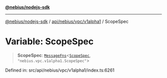 [**@nebius/nodejs-sdk**](../../../../../README.md)

***

[@nebius/nodejs-sdk](../../../../../README.md) / [api/nebius/vpc/v1alpha1](../README.md) / ScopeSpec

# Variable: ScopeSpec

> **ScopeSpec**: [`MessageFns`](../../../../../runtime/protos/core/interfaces/MessageFns.md)\<[`ScopeSpec`](../interfaces/ScopeSpec.md), `"nebius.vpc.v1alpha1.ScopeSpec"`\>

Defined in: src/api/nebius/vpc/v1alpha1/index.ts:6261
